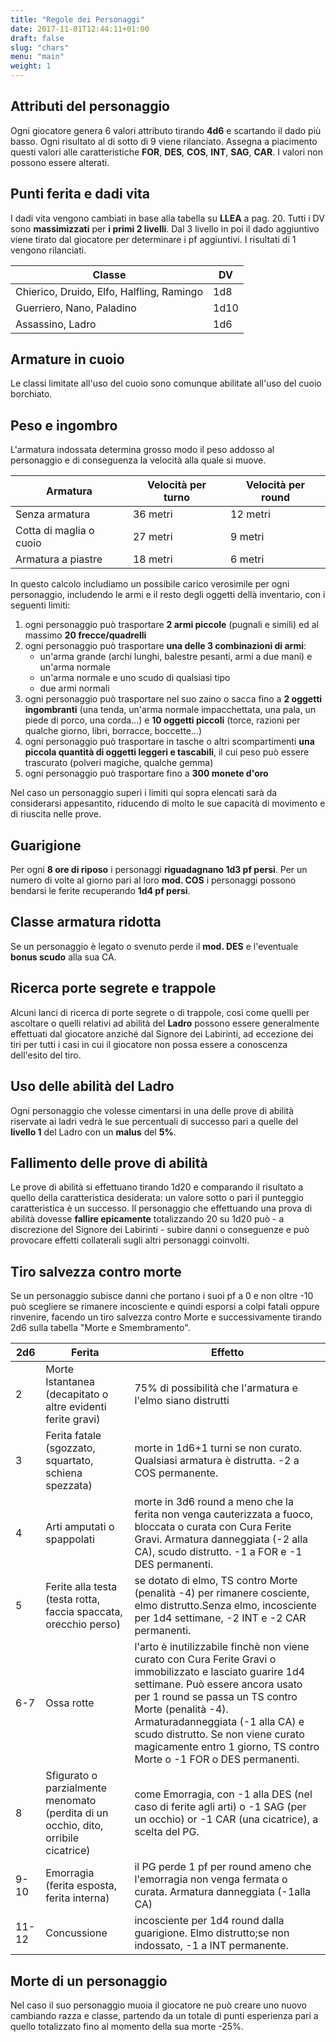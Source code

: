 ```yaml
---
title: "Regole dei Personaggi"
date: 2017-11-01T12:44:11+01:00
draft: false
slug: "chars"
menu: "main"
weight: 1
---
```


## Attributi del personaggio

Ogni giocatore genera 6 valori attributo tirando **4d6** e scartando il dado più basso.
Ogni risultato al di sotto di 9 viene rilanciato. Assegna a piacimento questi valori alle caratteristiche **FOR**, **DES**, **COS**, **INT**, **SAG**, **CAR**. I valori non possono essere alterati.

## Punti ferita e dadi vita

I dadi vita vengono cambiati in base alla tabella su **LLEA** a pag. 20. Tutti i DV sono **massimizzati** per **i primi 2 livelli**. Dal 3 livello in poi il dado aggiuntivo viene tirato dal giocatore per determinare i pf aggiuntivi. I risultati di 1 vengono rilanciati.
<!--more-->

| Classe                                    | DV   |
|-------------------------------------------|------|
| Chierico, Druido, Elfo, Halfling, Ramingo | 1d8  |
| Guerriero, Nano, Paladino                 | 1d10 |
| Assassino, Ladro                          | 1d6  |

## Armature in cuoio

Le classi limitate all'uso del cuoio sono comunque abilitate all'uso del cuoio borchiato.

## Peso e ingombro

L'armatura indossata determina grosso modo il peso addosso al personaggio e di conseguenza la velocità alla quale si muove.

| Armatura                | Velocità per turno | Velocità per round |
|-------------------------|--------------------|--------------------|
| Senza armatura          | 36 metri           | 12 metri           |
| Cotta di maglia o cuoio | 27 metri           | 9 metri            |
| Armatura a piastre      | 18 metri           | 6 metri            |


In questo calcolo includiamo un possibile carico verosimile per ogni personaggio, includendo le armi e il resto degli oggetti dellà inventario, con i seguenti limiti:

1. ogni personaggio può trasportare **2 armi piccole** (pugnali e simili) ed al massimo **20 frecce/quadrelli**
2. ogni personaggio può trasportare **una delle 3 combinazioni di armi**:
    - un'arma grande (archi lunghi, balestre pesanti, armi a due mani) e un'arma normale
    - un'arma normale e uno scudo di qualsiasi tipo
    - due armi normali
3. ogni personaggio può trasportare nel suo zaino o sacca fino a **2 oggetti ingombranti** (una tenda, un'arma normale impacchettata, una pala, un piede di porco, una corda...) e **10 oggetti piccoli** (torce, razioni per qualche giorno, libri, borracce, boccette...)
4. ogni personaggio può trasportare in tasche o altri scompartimenti **una piccola quantità di oggetti leggeri e tascabili**, il cui peso può essere trascurato (polveri magiche, qualche gemma)
5. ogni personaggio può trasportare fino a **300 monete d'oro**

Nel caso un personaggio superi i limiti qui sopra elencati sarà da considerarsi appesantito, riducendo di molto le sue capacità di movimento e di riuscita nelle prove. 

## Guarigione

Per ogni **8 ore di riposo** i personaggi **riguadagnano 1d3 pf persi**. Per un numero di volte al giorno pari al loro **mod. COS** i personaggi possono bendarsi le ferite recuperando **1d4 pf persi**.

## Classe armatura ridotta

Se un personaggio è legato o svenuto perde il **mod. DES** e l'eventuale **bonus scudo** alla sua CA.

## Ricerca porte segrete e trappole

Alcuni lanci di ricerca di porte segrete o di trappole, così come quelli per ascoltare o quelli relativi ad abilità del **Ladro** possono essere generalmente effettuati dal giocatore anziché dal Signore dei Labirinti, ad eccezione dei tiri per tutti i casi in cui il giocatore non possa essere a conoscenza dell'esito del tiro.

## Uso delle abilità del Ladro

Ogni personaggio che volesse cimentarsi in una delle prove di abilità riservate ai ladri vedrà le sue percentuali di successo pari a quelle del **livello 1** del Ladro con un **malus** del **5%**.

## Fallimento delle prove di abilità

Le prove di abilità si effettuano tirando 1d20 e comparando il risultato a quello della caratteristica desiderata: un valore sotto o pari il punteggio caratteristica è un successo.  Il personaggio che effettuando una prova di abilità dovesse **fallire epicamente** totalizzando 20 su 1d20 può - a discrezione del Signore dei Labirinti - subire danni o conseguenze e può provocare effetti collaterali sugli altri personaggi coinvolti.

## Tiro salvezza contro morte

Se un personaggio subisce danni che portano i suoi pf a 0 e non oltre -10 può scegliere se rimanere incosciente e quindi esporsi a colpi fatali oppure rinvenire, facendo un tiro salvezza contro Morte e
successivamente tirando 2d6 sulla tabella "Morte e Smembramento".

| 2d6 | Ferita | Effetto |
|-------|------------------------------------------------------------------------------------|-------------------------------------------------------------------------------------------------------------------------------------------------------------------------------------------------------------------------------------------------------------------------------------------------------------------------------------------------------|
| 2 | Morte Istantanea (decapitato o altre evidenti ferite gravi) | 75% di possibilità che l'armatura e l'elmo siano distrutti |
| 3 | Ferita fatale (sgozzato, squartato, schiena spezzata) | morte in 1d6+1 turni se non curato. Qualsiasi armatura è distrutta. -2 a COS permanente. |
| 4 | Arti amputati o spappolati | morte in 3d6 round a meno che la ferita non venga cauterizzata a fuoco, bloccata o curata con Cura Ferite Gravi. Armatura danneggiata (-2 alla CA), scudo distrutto. -1 a FOR e -1 DES permanenti. |
| 5 | Ferite alla testa (testa rotta, faccia spaccata, orecchio perso) | se dotato di elmo, TS contro Morte (penalità -4) per rimanere cosciente, elmo distrutto.Senza elmo, incosciente per 1d4 settimane, -2 INT e -2 CAR permanenti. |
| 6-7 | Ossa rotte | l'arto è inutilizzabile finchè non viene curato con Cura Ferite Gravi o immobilizzato e lasciato guarire 1d4 settimane. Può essere ancora usato per 1 round se passa un TS contro Morte (penalità -4). Armaturadanneggiata (-1 alla CA) e scudo distrutto. Se non viene curato magicamente entro 1 giorno, TS contro Morte o -1 FOR o DES permanenti. |
| 8 | Sfigurato o parzialmente menomato (perdita di un occhio, dito, orribile cicatrice) | come Emorragia, con -1 alla DES (nel caso di ferite agli arti) o -1 SAG (per un occhio) or -1 CAR (una cicatrice), a scelta del PG. |
| 9-10 | Emorragia (ferita esposta, ferita interna) | il PG perde 1 pf per round ameno che l'emorragia non venga fermata o curata. Armatura danneggiata (-1alla CA) |
| 11-12 | Concussione | incosciente per 1d4 round dalla guarigione. Elmo distrutto;se non indossato, -1 a INT permanente. |

## Morte di un personaggio

Nel caso il suo personaggio muoia il giocatore ne può creare uno nuovo cambiando razza e classe, partendo da un totale di punti esperienza pari a quello totalizzato fino al momento della sua morte -25%.
